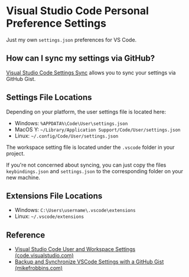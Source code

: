 # Visual Studio Code Personal Preference Settings

Just my own `settings.json` preferences for VS Code.


## How can I sync my settings via GitHub?

[Visual Studio Code Settings Sync](https://marketplace.visualstudio.com/items?itemName=Shan.code-settings-sync) allows you to sync your settings via GitHub Gist.


## Settings File Locations
Depending on your platform, the user settings file is located here:

* Windows: `%APPDATA%\Code\User\settings.json`
* MacOS Y: `~/Library/Application Support/Code/User/settings.json`
* Linux:   `~/.config/Code/User/settings.json`

The workspace setting file is located under the `.vscode` folder in your project.

If you're not concerned about syncing, you can just copy the files `keybindings.json` and `settings.json` to the corresponding folder on your new machine.


## Extensions File Locations

* Windows: `C:\Users\username\.vscode\extensions`
* Linux:   `~/.vscode/extensions`


## Reference
* [Visual Studio Code User and Workspace Settings (code.visualstudio.com)](https://code.visualstudio.com/docs/getstarted/settings)
* [Backup and Synchronize VSCode Settings with a GitHub Gist (mikefrobbins.com)](https://mikefrobbins.com/2019/03/21/backup-and-synchronize-vscode-settings-with-a-github-gist/#comment-39448)
